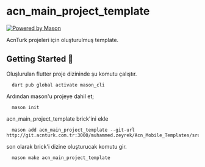 # acn_main_project_template

[![Powered by Mason](https://img.shields.io/endpoint?url=https%3A%2F%2Ftinyurl.com%2Fmason-badge)](https://github.com/felangel/mason)

AcnTurk projeleri için oluşturulmuş template.


## Getting Started 🚀

Oluşlurulan flutter proje dizininde şu komutu çalıştır.
```shell
  dart pub global activate mason_cli
```
Ardından mason'u projeye dahil et;
```shell
  mason init
```
acn_main_project_template brick'ini ekle
```shell
  mason add acn_main_project_template --git-url http://git.acnturk.com.tr:3000/muhammed.zeyrek/Acn_Mobile_Templates/src/branch/master/acn_main_project_template
```
son olarak brick'i dizine oluşturucak komutu gir.
```shell
  mason make acn_main_project_template
```

[1]: https://github.com/felangel/mason
[2]: https://docs.brickhub.dev
[3]: https://verygood.ventures/blog/code-generation-with-mason
[4]: https://youtu.be/G4PTjA6tpTU
[5]: https://youtu.be/qjA0JFiPMnQ
[6]: https://youtu.be/o8B1EfcUisw
[7]: https://youtu.be/LXhgiF5HiQg
